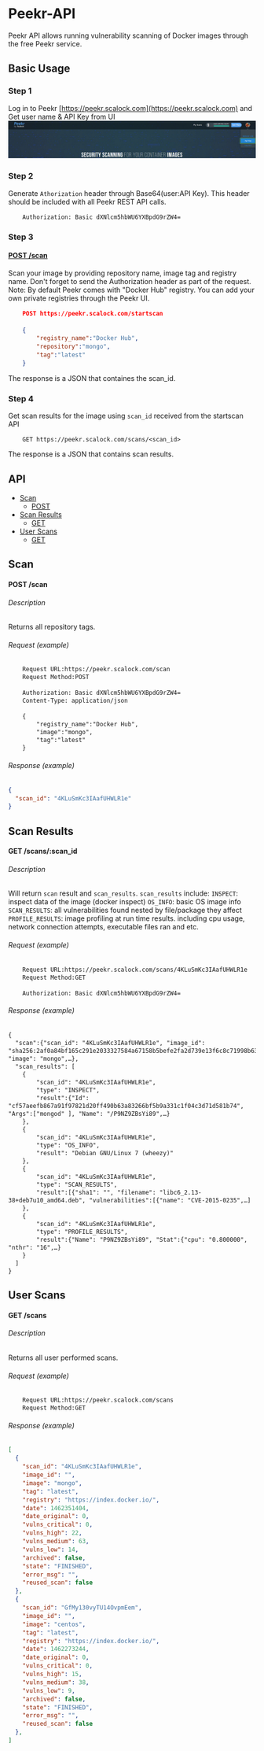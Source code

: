 # Peekr-API
Peekr API allows running vulnerability scanning of Docker images through the free Peekr service.

## Basic Usage
### Step 1
Log in to Peekr [https://peekr.scalock.com](https://peekr.scalock.com) and Get user name & API Key from UI
![Peekr Api](img/peekr_api.png?raw=true "Peek API")
### Step 2
Generate `Athorization` header through Base64(user:API Key). This header should be included with all Peekr REST API calls.
```
    Authorization: Basic dXNlcm5hbWU6YXBpdG9rZW4=
```
### Step 3
#### [POST /scan](#scan)
Scan your image by providing repository name, image tag and registry name. Don't forget to send the Authorization header as part of the request.
Note: By default Peekr comes with "Docker Hub" registry. You can add your own private registries through the Peekr UI.
```json
    POST https://peekr.scalock.com/startscan
    
    {
        "registry_name":"Docker Hub",
        "repository":"mongo",
        "tag":"latest"
    }
```
The response is a JSON that containes the scan_id.

### Step 4
Get scan results for the image using `scan_id` received from the startscan API
```
    GET https://peekr.scalock.com/scans/<scan_id>
```
The response is a JSON that contains scan results.

## API
- [Scan](#scan)
    - [POST](#post-scan-1)
- [Scan Results](#scan-results)
    - [GET](#get-user_scansscan_id)    
- [User Scans](#user-scans)
    - [GET](#get-user_scans)

## Scan
#### POST /scan

###### Description
Returns all repository tags.

###### Request (example)
```
    Request URL:https://peekr.scalock.com/scan
    Request Method:POST
    
    Authorization: Basic dXNlcm5hbWU6YXBpdG9rZW4=
    Content-Type: application/json
    
    {
        "registry_name":"Docker Hub",
        "image":"mongo",
        "tag":"latest"
    }
```

###### Response (example)
```json
{
  "scan_id": "4KLuSmKc3IAafUHWLR1e"
}

```

## Scan Results
#### GET /scans/:scan_id

###### Description
Will return `scan` result and `scan_results`. `scan_results` include:
`INSPECT`: inspect data of the image (docker inspect)
`OS_INFO`: basic OS image info
`SCAN_RESULTS`: all vulnerabilities found nested by file/package they affect 
`PROFILE_RESULTS`: image profiling at run time results. including cpu usage, network connection attempts, executable files ran and etc.
###### Request (example)
```
    Request URL:https://peekr.scalock.com/scans/4KLuSmKc3IAafUHWLR1e
    Request Method:GET
    
    Authorization: Basic dXNlcm5hbWU6YXBpdG9rZW4=
```
###### Response (example)
```
{
  "scan":{"scan_id": "4KLuSmKc3IAafUHWLR1e", "image_id": "sha256:2af0a84bf165c291e2033327584a67158b5befe2fa2d739e13f6c8c71998b634", "image": "mongo",…},
  "scan_results": [
    {
        "scan_id": "4KLuSmKc3IAafUHWLR1e",
        "type": "INSPECT",
        "result":{"Id": "cf57aeefb867a91f97821d20ff490b63a83266bf5b9a331c1f04c3d71d581b74", "Args":["mongod" ], "Name": "/P9NZ9ZBsYi89",…}
    },
    {
        "scan_id": "4KLuSmKc3IAafUHWLR1e",
        "type": "OS_INFO",
        "result": "Debian GNU/Linux 7 (wheezy)"
    },
    {
        "scan_id": "4KLuSmKc3IAafUHWLR1e",
        "type": "SCAN_RESULTS",
        "result":[{"sha1": "", "filename": "libc6_2.13-38+deb7u10_amd64.deb", "vulnerabilities":[{"name": "CVE-2015-0235",…]
    },
    {
        "scan_id": "4KLuSmKc3IAafUHWLR1e",
        "type": "PROFILE_RESULTS",
        "result":{"Name": "P9NZ9ZBsYi89", "Stat":{"cpu": "0.800000", "nthr": "16",…}
    }
  ]
}
```

## User Scans
#### GET /scans

###### Description
Returns all user performed scans. 
###### Request (example)
```
    Request URL:https://peekr.scalock.com/scans
    Request Method:GET
```
###### Response (example)
```json 
[
  {
    "scan_id": "4KLuSmKc3IAafUHWLR1e",
    "image_id": "",
    "image": "mongo",
    "tag": "latest",
    "registry": "https://index.docker.io/",
    "date": 1462351404,
    "date_original": 0,
    "vulns_critical": 0,
    "vulns_high": 22,
    "vulns_medium": 63,
    "vulns_low": 14,
    "archived": false,
    "state": "FINISHED",
    "error_msg": "",
    "reused_scan": false
  },
  {
    "scan_id": "GfMy130vyTU14OvpmEem",
    "image_id": "",
    "image": "centos",
    "tag": "latest",
    "registry": "https://index.docker.io/",
    "date": 1462273244,
    "date_original": 0,
    "vulns_critical": 0,
    "vulns_high": 15,
    "vulns_medium": 38,
    "vulns_low": 9,
    "archived": false,
    "state": "FINISHED",
    "error_msg": "",
    "reused_scan": false
  },
]

```
